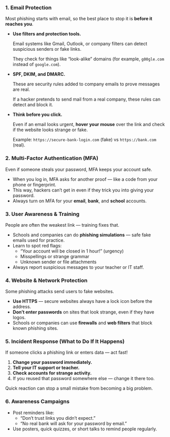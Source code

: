 ### 1. **Email Protection**

Most phishing starts with email, so the best place to stop it is **before it reaches you**.

- **Use filters and protection tools.**
    
    Email systems like Gmail, Outlook, or company filters can detect suspicious senders or fake links.
    
    They check for things like “look-alike” domains (for example, `g00gle.com` instead of `google.com`).
    
- **SPF, DKIM, and DMARC.**
    
    These are security rules added to company emails to prove messages are real.
    
    If a hacker pretends to send mail from a real company, these rules can detect and block it.
    
- **Think before you click.**
    
    Even if an email looks urgent, **hover your mouse** over the link and check if the website looks strange or fake.
    
    Example: `https://secure-bank-login.com` (fake) vs `https://bank.com` (real).
    

### 2. **Multi-Factor Authentication (MFA)**

Even if someone steals your password, MFA keeps your account safe.

- When you log in, MFA asks for another proof — like a code from your phone or fingerprint.
- This way, hackers can’t get in even if they trick you into giving your password.
- Always turn on MFA for your **email**, **bank**, and **school** accounts.

### 3. **User Awareness & Training**

People are often the weakest link — training fixes that.

- Schools and companies can do **phishing simulations** — safe fake emails used for practice.
- Learn to spot red flags:
    - “Your account will be closed in 1 hour!” (urgency)
    - Misspellings or strange grammar
    - Unknown sender or file attachments
- Always report suspicious messages to your teacher or IT staff.

### 4. **Website & Network Protection**

Some phishing attacks send users to fake websites.

- **Use HTTPS** — secure websites always have a lock icon before the address.
- **Don’t enter passwords** on sites that look strange, even if they have logos.
- Schools or companies can use **firewalls** and **web filters** that block known phishing sites.

### 5. **Incident Response (What to Do If It Happens)**

If someone clicks a phishing link or enters data — act fast!

1. **Change your password immediately.**
2. **Tell your IT support or teacher.**
3. **Check accounts for strange activity.**
4. If you reused that password somewhere else — change it there too.

Quick reaction can stop a small mistake from becoming a big problem.

### 6. **Awareness Campaigns**

- Post reminders like:
    - “Don’t trust links you didn’t expect.”
    - “No real bank will ask for your password by email.”
- Use posters, quick quizzes, or short talks to remind people regularly.
